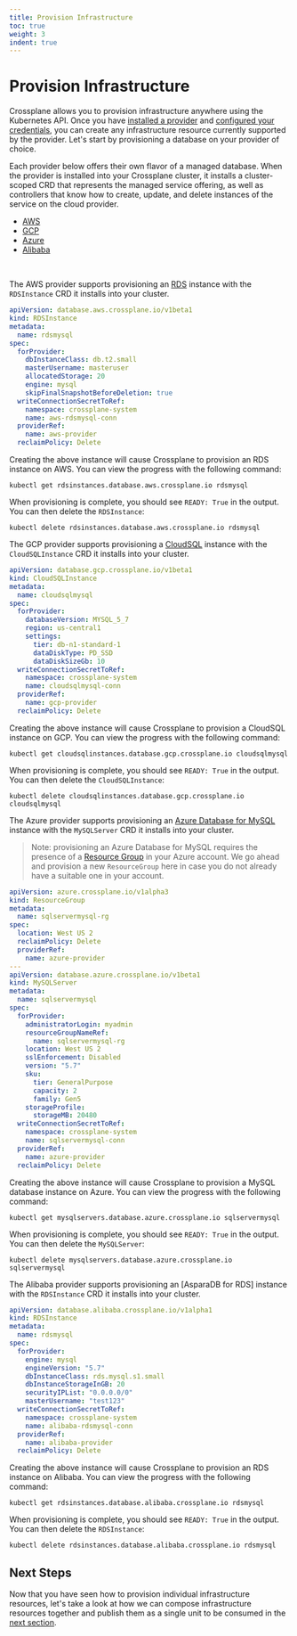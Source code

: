 ```yaml
---
title: Provision Infrastructure
toc: true
weight: 3
indent: true
---
```


# Provision Infrastructure

Crossplane allows you to provision infrastructure anywhere using the Kubernetes
API. Once you have [installed a provider] and [configured your credentials], you
can create any infrastructure resource currently supported by the provider.
Let's start by provisioning a database on your provider of choice.

Each provider below offers their own flavor of a managed database. When the
provider is installed into your Crossplane cluster, it installs a cluster-scoped
CRD that represents the managed service offering, as well as controllers that
know how to create, update, and delete instances of the service on the cloud
provider.

<ul class="nav nav-tabs">
<li class="active"><a href="#aws-tab-1" data-toggle="tab">AWS</a></li>
<li><a href="#gcp-tab-1" data-toggle="tab">GCP</a></li>
<li><a href="#azure-tab-1" data-toggle="tab">Azure</a></li>
<li><a href="#alibaba-tab-1" data-toggle="tab">Alibaba</a></li>
</ul>
<br>
<div class="tab-content">
<div class="tab-pane fade in active" id="aws-tab-1" markdown="1">

The AWS provider supports provisioning an [RDS] instance with the `RDSInstance`
CRD it installs into your cluster.
```yaml
apiVersion: database.aws.crossplane.io/v1beta1
kind: RDSInstance
metadata:
  name: rdsmysql
spec:
  forProvider:
    dbInstanceClass: db.t2.small
    masterUsername: masteruser
    allocatedStorage: 20
    engine: mysql
    skipFinalSnapshotBeforeDeletion: true
  writeConnectionSecretToRef:
    namespace: crossplane-system
    name: aws-rdsmysql-conn
  providerRef:
    name: aws-provider
  reclaimPolicy: Delete
```

Creating the above instance will cause Crossplane to provision an RDS instance
on AWS. You can view the progress with the following command:
```
kubectl get rdsinstances.database.aws.crossplane.io rdsmysql
```

When provisioning is complete, you should see `READY: True` in the output. You
can then delete the `RDSInstance`:
```
kubectl delete rdsinstances.database.aws.crossplane.io rdsmysql
```

</div>
<div class="tab-pane fade" id="gcp-tab-1" markdown="1">

The GCP provider supports provisioning a [CloudSQL] instance with the
`CloudSQLInstance` CRD it installs into your cluster.
```yaml
apiVersion: database.gcp.crossplane.io/v1beta1
kind: CloudSQLInstance
metadata:
  name: cloudsqlmysql
spec:
  forProvider:
    databaseVersion: MYSQL_5_7
    region: us-central1
    settings:
      tier: db-n1-standard-1
      dataDiskType: PD_SSD
      dataDiskSizeGb: 10
  writeConnectionSecretToRef:
    namespace: crossplane-system
    name: cloudsqlmysql-conn
  providerRef:
    name: gcp-provider
  reclaimPolicy: Delete
```

Creating the above instance will cause Crossplane to provision a CloudSQL
instance on GCP. You can view the progress with the following command:
```
kubectl get cloudsqlinstances.database.gcp.crossplane.io cloudsqlmysql
```

When provisioning is complete, you should see `READY: True` in the output. You
can then delete the `CloudSQLInstance`:
```
kubectl delete cloudsqlinstances.database.gcp.crossplane.io cloudsqlmysql
```

</div>
<div class="tab-pane fade" id="azure-tab-1" markdown="1">

The Azure provider supports provisioning an [Azure Database for MySQL] instance
with the `MySQLServer` CRD it installs into your cluster.

> Note: provisioning an Azure Database for MySQL requires the presence of a
> [Resource Group] in your Azure account. We go ahead and provision a new
> `ResourceGroup` here in case you do not already have a suitable one in your
> account.

```yaml
apiVersion: azure.crossplane.io/v1alpha3
kind: ResourceGroup
metadata:
  name: sqlservermysql-rg
spec:
  location: West US 2
  reclaimPolicy: Delete
  providerRef:
    name: azure-provider
---
apiVersion: database.azure.crossplane.io/v1beta1
kind: MySQLServer
metadata:
  name: sqlservermysql
spec:
  forProvider:
    administratorLogin: myadmin
    resourceGroupNameRef:
      name: sqlservermysql-rg
    location: West US 2
    sslEnforcement: Disabled
    version: "5.7"
    sku:
      tier: GeneralPurpose
      capacity: 2
      family: Gen5
    storageProfile:
      storageMB: 20480
  writeConnectionSecretToRef:
    namespace: crossplane-system
    name: sqlservermysql-conn
  providerRef:
    name: azure-provider
  reclaimPolicy: Delete
```

Creating the above instance will cause Crossplane to provision a MySQL database
instance on Azure. You can view the progress with the following command:
```
kubectl get mysqlservers.database.azure.crossplane.io sqlservermysql
```

When provisioning is complete, you should see `READY: True` in the output. You
can then delete the `MySQLServer`:
```
kubectl delete mysqlservers.database.azure.crossplane.io sqlservermysql
```

</div>
<div class="tab-pane fade" id="alibaba-tab-1" markdown="1">

The Alibaba provider supports provisioning an [AsparaDB for RDS] instance with
the `RDSInstance` CRD it installs into your cluster.
```yaml
apiVersion: database.alibaba.crossplane.io/v1alpha1
kind: RDSInstance
metadata:
  name: rdsmysql
spec:
  forProvider:
    engine: mysql
    engineVersion: "5.7"
    dbInstanceClass: rds.mysql.s1.small
    dbInstanceStorageInGB: 20
    securityIPList: "0.0.0.0/0"
    masterUsername: "test123"
  writeConnectionSecretToRef:
    namespace: crossplane-system
    name: alibaba-rdsmysql-conn
  providerRef:
    name: alibaba-provider
  reclaimPolicy: Delete
```

Creating the above instance will cause Crossplane to provision an RDS instance
on Alibaba. You can view the progress with the following command:
```
kubectl get rdsinstances.database.alibaba.crossplane.io rdsmysql
```

When provisioning is complete, you should see `READY: True` in the output. You
can then delete the `RDSInstance`:
```
kubectl delete rdsinstances.database.alibaba.crossplane.io rdsmysql
```
</div>
</div>

## Next Steps

Now that you have seen how to provision individual infrastructure resources,
let's take a look at how we can compose infrastructure resources together and
publish them as a single unit to be consumed in the [next section].

<!-- Named Links -->

[installed a provider]: install.md
[configured your credentials]: configure.md
[RDS]: https://aws.amazon.com/rds/
[CloudSQL]: https://cloud.google.com/sql
[Azure Database for MySQL]: https://azure.microsoft.com/en-us/services/mysql/
[Resource Group]: https://docs.microsoft.com/en-us/azure/azure-resource-manager/management/manage-resource-groups-portal#what-is-a-resource-group
[ApsaraDB for RDS]: https://www.alibabacloud.com/product/apsaradb-for-rds-mysql
[next section]: publish-infrastructure.md
